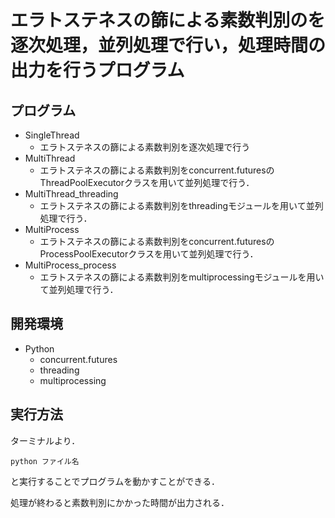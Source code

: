 # エラトステネスの篩による素数判別のを逐次処理，並列処理で行い，処理時間の出力を行うプログラム

## プログラム
* SingleThread
  * エラトステネスの篩による素数判別を逐次処理で行う
* MultiThread
  * エラトステネスの篩による素数判別をconcurrent.futuresのThreadPoolExecutorクラスを用いて並列処理で行う．
* MultiThread_threading
  * エラトステネスの篩による素数判別をthreadingモジュールを用いて並列処理で行う．
* MultiProcess
  * エラトステネスの篩による素数判別をconcurrent.futuresのProcessPoolExecutorクラスを用いて並列処理で行う．
* MultiProcess_process
  * エラトステネスの篩による素数判別をmultiprocessingモジュールを用いて並列処理で行う．


## 開発環境
* Python
  * concurrent.futures
  * threading
  * multiprocessing
  
## 実行方法
ターミナルより．

```python ファイル名```

と実行することでプログラムを動かすことができる．

処理が終わると素数判別にかかった時間が出力される．